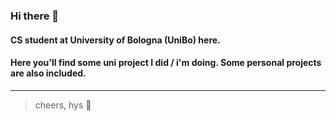 ### Hi there 👋
#### CS student at University of Bologna (UniBo) here.
#### Here you'll find some uni project I did / i'm doing. Some personal projects are also included.

--- 

> cheers, hys 🎴
